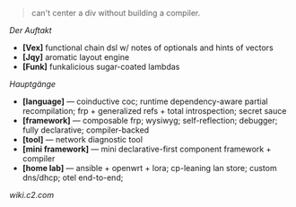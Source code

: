> can't center a div without building a compiler.

_Der Auftakt_
- **[Vex]** functional chain dsl w/ notes of optionals and hints of vectors
- **[Jqy]** aromatic layout engine
- **[Funk]** funkalicious sugar-coated lambdas

_Hauptgänge_
- **[language]** — coinductive coc; runtime dependency-aware partial recompilation; frp + generalized refs + total introspection; secret sauce
- **[framework]** — composable frp; wysiwyg; self-reflection; debugger; fully declarative; compiler-backed
- **[tool]** — network diagnostic tool
- **[mini framework]** — mini declarative-first component framework + compiler
- **[home lab]** — ansible + openwrt + lora; cp-leaning lan store; custom dns/dhcp; otel end-to-end;

_wiki.c2.com_
